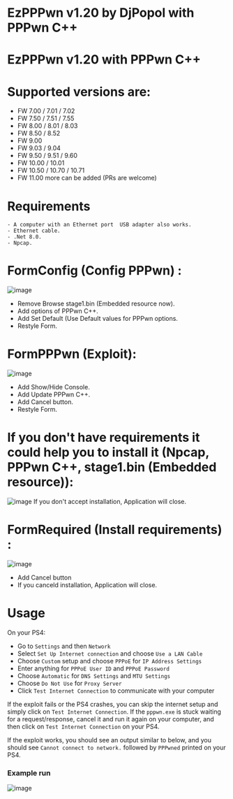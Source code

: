 # EzPPPwn v1.20 by DjPopol with PPPwn C++ 

# EzPPPwn v1.20 with PPPwn C++ 

# Supported versions are:
- FW 7.00 / 7.01 / 7.02
- FW 7.50 / 7.51 / 7.55
- FW 8.00 / 8.01 / 8.03
- FW 8.50 / 8.52
- FW 9.00
- FW 9.03 / 9.04
- FW 9.50 / 9.51 / 9.60
- FW 10.00 / 10.01
- FW 10.50 / 10.70 / 10.71
- FW 11.00
    more can be added (PRs are welcome)

# Requirements
    - A computer with an Ethernet port  USB adapter also works.
    - Ethernet cable.
    - .Net 8.0.
    - Npcap.

# FormConfig (Config PPPwn) :
![image](https://github.com/DjPopol/EzPPPwn/assets/168917709/d1cd35af-b19d-40cd-804a-7fef2ddb57ff)
- Remove Browse stage1.bin (Embedded resource now).
- Add options of PPPwn C++.
- Add Set Default (Use Default values for PPPwn options.
- Restyle Form.

# FormPPPwn (Exploit):
![image](https://github.com/DjPopol/EzPPPwn/assets/168917709/25fec83d-5980-48b4-a8ce-25d0400d4327)
- Add Show/Hide Console.
- Add Update PPPwn C++.
- Add Cancel button.
- Restyle Form.

# If you don't have requirements it could help you to install it (Npcap, PPPwn C++, stage1.bin (Embedded resource)):
![image](https://github.com/DjPopol/EzPPPwn/assets/168917709/d9963422-012b-47cd-8765-2663bd0c5568)
If you don't accept installation, Application will close.

# FormRequired (Install requirements) :
![image](https://github.com/DjPopol/EzPPPwn/assets/168917709/871661dd-8b52-429d-ac46-70ac623f3d0d)
- Add Cancel button
- If you canceld installation, Application will close.


# Usage
On your PS4:
- Go to `Settings` and then `Network`
- Select `Set Up Internet connection` and choose `Use a LAN Cable`
- Choose `Custom` setup and choose `PPPoE` for `IP Address Settings`
- Enter anything for `PPPoE User ID` and `PPPoE Password`
- Choose `Automatic` for `DNS Settings` and `MTU Settings`
- Choose `Do Not Use` for `Proxy Server`
- Click `Test Internet Connection` to communicate with your computer

If the exploit fails or the PS4 crashes, you can skip the internet setup and simply click on `Test Internet Connection`. If the `pppwn.exe` is stuck waiting for a request/response, cancel it and run it again on your computer, and then click on `Test Internet Connection` on your PS4.

If the exploit works, you should see an output similar to below, and you should see `Cannot connect to network.` followed by `PPPwned` printed on your PS4.

### Example run
![image](https://github.com/DjPopol/EzPPPwn/assets/168917709/4de7c32e-f491-4f65-a5cb-be26c0a8dc33)

